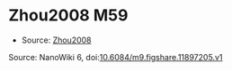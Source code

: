 <a name="material" />

# Zhou2008 M59
<script type="application/ld+json">
  {
    "@context": "https://schema.org/",
    "@type": "ChemicalSubstance",
    "@id": "https://egonw.github.io/nanowiki/nanowiki271.html#material",
    "http://purl.org/dc/terms/conformsTo":
      {
        "@type": "CreativeWork",
        "@id": "https://bioschemas.org/profiles/ChemicalSubstance/0.4-RELEASE/"
      },
    "identfier": "271",
    "name": "Zhou2008 M59",
    "url": "https://egonw.github.io/nanowiki/nanowiki271.html#material",
    "sameAs": "http://127.0.0.1/mediawiki/index.php/Special:URIResolver/Zhou2008_M59"
  }
</script>


* Source: [Zhou2008](Zhou2008.md)


Source: NanoWiki 6, doi:[10.6084/m9.figshare.11897205.v1](https://doi.org/10.6084/m9.figshare.11897205.v1)
